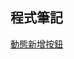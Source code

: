## 程式筆記
[動態新增按鈕](https://github.com/JJtopink/program_note/blob/master/%E5%8B%95%E6%85%8B%E6%96%B0%E5%A2%9E%E6%8C%89%E9%88%95.md)


